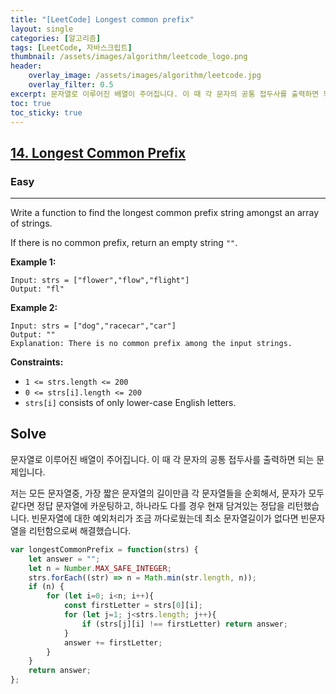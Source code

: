 ```yaml
---
title: "[LeetCode] Longest common prefix"
layout: single
categories: [알고리즘]
tags: [LeetCode, 자바스크립트]
thumbnail: /assets/images/algorithm/leetcode_logo.png
header:
    overlay_image: /assets/images/algorithm/leetcode.jpg
    overlay_filter: 0.5
excerpt: 문자열로 이루어진 배열이 주어집니다. 이 때 각 문자의 공통 접두사를 출력하면 되는 문제입니다.
toc: true
toc_sticky: true
---
```


## **[14. Longest Common Prefix](https://leetcode.com/problems/longest-common-prefix/)**

### **Easy**

---

Write a function to find the longest common prefix string amongst an array of strings.

If there is no common prefix, return an empty string `""`.

**Example 1:**

```
Input: strs = ["flower","flow","flight"]
Output: "fl"

```

**Example 2:**

```
Input: strs = ["dog","racecar","car"]
Output: ""
Explanation: There is no common prefix among the input strings.

```

**Constraints:**

- `1 <= strs.length <= 200`
- `0 <= strs[i].length <= 200`
- `strs[i]` consists of only lower-case English letters.

## Solve

문자열로 이루어진 배열이 주어집니다. 이 때 각 문자의 공통 접두사를 출력하면 되는 문제입니다.

저는 모든 문자열중, 가장 짧은 문자열의 길이만큼 각 문자열들을 순회해서, 문자가 모두 같다면 정답 문자열에 카운팅하고, 하나라도 다를 경우 현재 담겨있는 정답을 리턴했습니다. 빈문자열에 대한 예외처리가 조금 까다로웠는데 최소 문자열길이가 없다면 빈문자열을 리턴함으로써 해결했습니다.

```jsx
var longestCommonPrefix = function(strs) {
    let answer = "";
    let n = Number.MAX_SAFE_INTEGER;
    strs.forEach((str) => n = Math.min(str.length, n));
    if (n) {
        for (let i=0; i<n; i++){
            const firstLetter = strs[0][i];
            for (let j=1; j<strs.length; j++){
                if (strs[j][i] !== firstLetter) return answer;
            }
            answer += firstLetter;
        }
    }
    return answer;
};
```